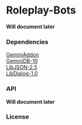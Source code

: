 # Roleplay-Bots
<b>Will document later</b>


### Dependencies
<a href="">GeminiAddon</a><br/>
<a href="">GeminiDB-10</a><br/>
<a href="">LibJSON-2.5</a><br/>
<a href="">LibDialog-1.0</a><br/>

### API
<b>Will document later</b>

### License

